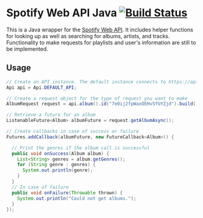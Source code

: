 Spotify Web API Java [![Build Status](https://magnum.travis-ci.com/thelinmichael/spotify-web-api-java.svg?token=8zHBtRMhPg5xwzh4iTuo&branch=master)](https://magnum.travis-ci.com/thelinmichael/spotify-web-api-java)
==================
This is a Java wrapper for the [Spotify Web API](https://developer.spotify.com/spotify-web-api/). It includes helper functions for looking up as well as searching for albums, artists, and tracks. Functionality to make requests for playlists and user's information are still to be implemented.

## Usage

```java
// Create an API instance. The default instance connects to https://api.spotify.com/.
Api api = Api.DEFAULT_API; 

// Create a request object for the type of request you want to make
AlbumRequest request = api.album().id("7e0ij2fpWaxOEHv5fUYZjd").build();

// Retrieve a future for an album
ListenableFuture<Album> albumFuture = request.getAlbumAsync();

// Create callbacks in case of success or failure
Futures.addCallback(albumFuture, new FutureCallback<Album>() {

  // Print the genres if the album call is successful
  public void onSuccess(Album album) {
    List<String> genres = album.getGenres(); 
    for (String genre : genres) {
      System.out.println(genre);
    }
  }
  // In case of failure
  public void onFailure(Throwable thrown) {
    System.out.println("Could not get albums.");
  }
});
```
